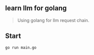 ## learn llm for golang

> Using golang for llm request chain.

## Start

```shell
go run main.go
```
